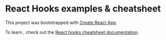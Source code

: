 # React Hooks examples & cheatsheet

This project was bootstrapped with [Create React App](https://github.com/facebook/create-react-app).
 
To learn , check out the [React hooks cheatsheet documentation](https://react-hooks-cheatsheet.com/).
